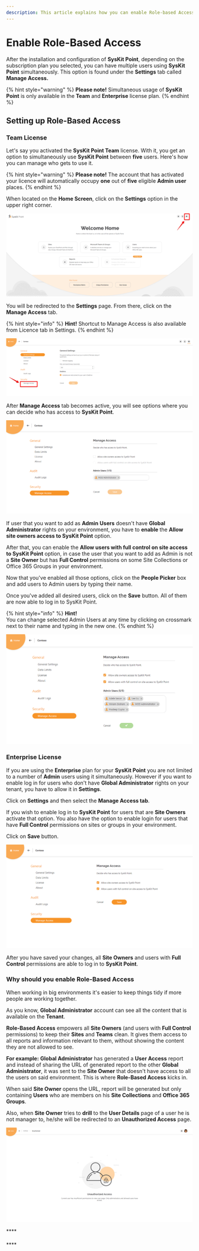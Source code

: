 ```yaml
---
description: This article explains how you can enable Role-based Access in SysKit Point.
---
```


# Enable Role-Based Access

After the installation and configuration of **SysKit Point**, depending on the subscription plan you selected, you can have multiple users using **SysKit Point** simultaneously. This option is found under the **Settings** tab called **Manage Access.**

{% hint style="warning" %}
**Please note!**                                                                                                                                       Simultaneous usage of **SysKit Point** is only available in the **Team** and **Enterprise** license plan. 
{% endhint %}

## Setting up Role-Based Access

### Team License

Let's say you activated the **SysKit Point Team** license. With it, you get an option to simultaneously use **SysKit Point** between **five** users. Here's how you can manage who gets to use it.

{% hint style="warning" %}
**Please note!**                                                                                                                                                                 The account that has activated your licence will automatically occupy **one** out of **five** eligible **Admin user** places.
{% endhint %}

When located on the **Home Screen**, click on the **Settings** option in the upper right corner.

![Clicking on settings from home screen](../.gitbook/assets/enable_role_based_access_1.png)

You will be redirected to the **Settings** page. From there, click on the **Manage Access** tab.

{% hint style="info" %}
**Hint!**                                                                                                                                                                      Shortcut to Manage Access is also available from Licence tab in Settings.
{% endhint %}

![Settings page overview](../.gitbook/assets/enable_role_based_access_2.png)

After **Manage Access** tab becomes active, you will see options where you can decide who has access to **SysKit Point**.

![Settings screen - Manage Access tab](../.gitbook/assets/enable_role_based_access_3.png)

If user that you want to add as **Admin** **Users** doesn't have **Global Administrator** rights on your environment, you have to **enable** the **Allow site owners access to SysKit Point** option.

After that, you can enable the **Allow users with full control on site access to SysKit Point** option, in case the user that you want to add as Admin is not a **Site Owner** but has **Full Control** permissions on some Site Collections or Office 365 Groups in your environment.

Now that you've enabled all those options, click on the **People Picker** box and add users to Admin users by typing their name.

Once you've added all desired users, click on the **Save** button. All of them are now able to log in to SysKit Point.

{% hint style="info" %}
**Hint!**  
You can change selected Admin Users at any time by clicking on crossmark next to their name and typing in the new one.
{% endhint %}

![Manage access - options enabled and users added](../.gitbook/assets/enable_role_based_access_4.png)

### Enterprise License

If you are using the **Enterprise** plan for your **SysKit Point** you are not limited to a number of **Admin** users using it simultaneously. However if you want to enable log in for users who don't have **Global Administrator** rights on your tenant, you have to allow it in **Settings**.

Click on **Settings** and then select the **Manage Access tab**. 

If you wish to enable log in to **SysKit Point** for users that are **Site Owners** activate that option. You also have the option to enable login for users that have **Full Control** permissions on sites or groups in your environment.

Click on **Save** button.

![Manage access - Enterprise Licence edition](../.gitbook/assets/enable_role_based_access_5.png)

After you have saved your changes, all **Site Owners** and users with **Full Control** permissions are able to log in to **SysKit Point**.

### Why should you enable Role-Based Access

When working in big environments it's easier to keep things tidy if more people are working together.

As you know, **Global Administrator** account can see all the content that is available on the **Tenant**.

**Role-Based Access** empowers all **Site Owners** \(and users with **Full Control** permissions\) to keep their **Sites** and **Teams** clean. It gives them access to all reports and information relevant to them, without showing the content they are not allowed to see. 

**For example:** **Global Administrator** has generated a **User Access** report and instead of sharing the URL of generated report to the other **Global Administrator**, it was sent to the **Site Owner** that doesn't have access to all the users on said environment. This is where **Role-Based Access** kicks in.

When said **Site Owner** opens the URL, report will be generated but only containing **Users** who are members on his **Site Collections** and **Office 365** **Groups**. 

Also, when **Site Owner** tries to **drill** to the **User Details** page of a user he is not manager to, he/she will be redirected to an **Unauthorized Access** page.

![Unauthorized access page](../.gitbook/assets/enable_role_based_access_6.png)



\*\*\*\*

#### 

\*\*\*\*

